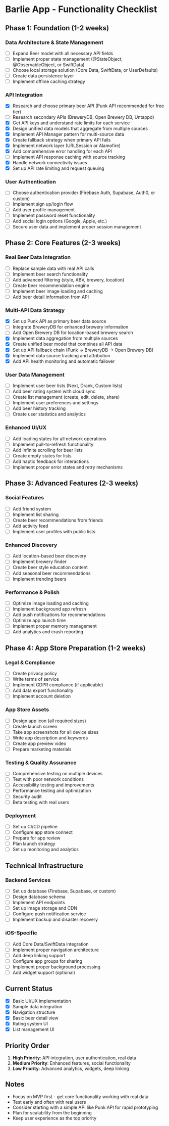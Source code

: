 # Barlie App - Functionality Checklist

## Phase 1: Foundation (1-2 weeks)

### Data Architecture & State Management
- [ ] Expand Beer model with all necessary API fields
- [ ] Implement proper state management (@StateObject, @ObservableObject, or SwiftData)
- [ ] Choose local storage solution (Core Data, SwiftData, or UserDefaults)
- [ ] Create data persistence layer
- [ ] Implement offline caching strategy

### API Integration
- [x] Research and choose primary beer API (Punk API recommended for free tier)
- [ ] Research secondary APIs (BreweryDB, Open Brewery DB, Untappd)
- [x] Get API keys and understand rate limits for each service
- [x] Design unified data models that aggregate from multiple sources
- [x] Implement API Manager pattern for multi-source data
- [x] Create fallback strategy when primary API fails
- [x] Implement network layer (URLSession or Alamofire)
- [x] Add comprehensive error handling for each API
- [ ] Implement API response caching with source tracking
- [x] Handle network connectivity issues
- [x] Set up API rate limiting and request queuing

### User Authentication
- [ ] Choose authentication provider (Firebase Auth, Supabase, Auth0, or custom)
- [ ] Implement sign up/login flow
- [ ] Add user profile management
- [ ] Implement password reset functionality
- [ ] Add social login options (Google, Apple, etc.)
- [ ] Secure user data and implement proper session management

## Phase 2: Core Features (2-3 weeks)

### Real Beer Data Integration
- [ ] Replace sample data with real API calls
- [ ] Implement beer search functionality
- [ ] Add advanced filtering (style, ABV, brewery, location)
- [ ] Create beer recommendation engine
- [ ] Implement beer image loading and caching
- [ ] Add beer detail information from API

### Multi-API Data Strategy
- [x] Set up Punk API as primary beer data source
- [ ] Integrate BreweryDB for enhanced brewery information
- [ ] Add Open Brewery DB for location-based brewery search
- [x] Implement data aggregation from multiple sources
- [x] Create unified beer model that combines all API data
- [x] Set up API fallback chain (Punk → BreweryDB → Open Brewery DB)
- [x] Implement data source tracking and attribution
- [x] Add API health monitoring and automatic failover

### User Data Management
- [ ] Implement user beer lists (Next, Drank, Custom lists)
- [ ] Add beer rating system with cloud sync
- [ ] Create list management (create, edit, delete, share)
- [ ] Implement user preferences and settings
- [ ] Add beer history tracking
- [ ] Create user statistics and analytics

### Enhanced UI/UX
- [ ] Add loading states for all network operations
- [ ] Implement pull-to-refresh functionality
- [ ] Add infinite scrolling for beer lists
- [ ] Create empty states for lists
- [ ] Add haptic feedback for interactions
- [ ] Implement proper error states and retry mechanisms

## Phase 3: Advanced Features (2-3 weeks)

### Social Features
- [ ] Add friend system
- [ ] Implement list sharing
- [ ] Create beer recommendations from friends
- [ ] Add activity feed
- [ ] Implement user profiles with public lists

### Enhanced Discovery
- [ ] Add location-based beer discovery
- [ ] Implement brewery finder
- [ ] Create beer style education content
- [ ] Add seasonal beer recommendations
- [ ] Implement trending beers

### Performance & Polish
- [ ] Optimize image loading and caching
- [ ] Implement background app refresh
- [ ] Add push notifications for recommendations
- [ ] Optimize app launch time
- [ ] Implement proper memory management
- [ ] Add analytics and crash reporting

## Phase 4: App Store Preparation (1-2 weeks)

### Legal & Compliance
- [ ] Create privacy policy
- [ ] Write terms of service
- [ ] Implement GDPR compliance (if applicable)
- [ ] Add data export functionality
- [ ] Implement account deletion

### App Store Assets
- [ ] Design app icon (all required sizes)
- [ ] Create launch screen
- [ ] Take app screenshots for all device sizes
- [ ] Write app description and keywords
- [ ] Create app preview video
- [ ] Prepare marketing materials

### Testing & Quality Assurance
- [ ] Comprehensive testing on multiple devices
- [ ] Test with poor network conditions
- [ ] Accessibility testing and improvements
- [ ] Performance testing and optimization
- [ ] Security audit
- [ ] Beta testing with real users

### Deployment
- [ ] Set up CI/CD pipeline
- [ ] Configure app store connect
- [ ] Prepare for app review
- [ ] Plan launch strategy
- [ ] Set up monitoring and analytics

## Technical Infrastructure

### Backend Services
- [ ] Set up database (Firebase, Supabase, or custom)
- [ ] Design database schema
- [ ] Implement API endpoints
- [ ] Set up image storage and CDN
- [ ] Configure push notification service
- [ ] Implement backup and disaster recovery

### iOS-Specific
- [ ] Add Core Data/SwiftData integration
- [ ] Implement proper navigation architecture
- [ ] Add deep linking support
- [ ] Configure app groups for sharing
- [ ] Implement proper background processing
- [ ] Add widget support (optional)

## Current Status
- [x] Basic UI/UX implementation
- [x] Sample data integration
- [x] Navigation structure
- [x] Basic beer detail view
- [x] Rating system UI
- [x] List management UI

## Priority Order
1. **High Priority**: API integration, user authentication, real data
2. **Medium Priority**: Enhanced features, social functionality
3. **Low Priority**: Advanced analytics, widgets, deep linking

## Notes
- Focus on MVP first - get core functionality working with real data
- Test early and often with real users
- Consider starting with a simple API like Punk API for rapid prototyping
- Plan for scalability from the beginning
- Keep user experience as the top priority
